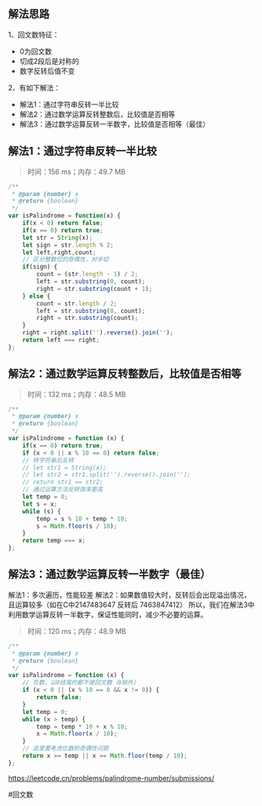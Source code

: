 ## 解法思路
1、回文数特征：
- 0为回文数
- 切成2段后是对称的
- 数字反转后值不变

2、有如下解法：
- 解法1：通过字符串反转一半比较
- 解法2：通过数学运算反转整数后，比较值是否相等
- 解法3：通过数学运算反转一半数字，比较值是否相等（最佳）

## 解法1：通过字符串反转一半比较
> 时间：156 ms；内存：49.7 MB
```js
/**
 * @param {number} x
 * @return {boolean}
 */
var isPalindrome = function(x) {
    if(x < 0) return false;
    if(x == 0) return true;
    let str = String(x);
    let sign = str.length % 2;
    let left,right,count;
    // 区分整数位的奇偶性，对半切
    if(sign) {
        count = (str.length - 1) / 2;
        left = str.substring(0, count);
        right = str.substring(count + 1);
    } else {
        count = str.length / 2;
        left = str.substring(0, count);
        right = str.substring(count);
    }
    right = right.split('').reverse().join('');
    return left === right;
};
```

## 解法2：通过数学运算反转整数后，比较值是否相等
> 时间：132 ms；内存：48.5 MB
```js
/**
 * @param {number} x
 * @return {boolean}
 */
var isPalindrome = function (x) {
    if(x == 0) return true;
    if (x < 0 || x % 10 == 0) return false;
    // 转字符串后反转
    // let str1 = String(x);
    // let str2 = str1.split('').reverse().join('');
    // return str1 == str2;
    // 通过运算方法反转效率更高
    let temp = 0;
    let s = x;
    while (s) {
        temp = s % 10 + temp * 10;
        s = Math.floor(s / 10);
    }
    return temp === x;
};
```

## 解法3：通过数学运算反转一半数字（最佳）
解法1：多次遍历，性能较差
解法2：如果数值较大时，反转后会出现溢出情况，且运算较多（如在C中2147483647 反转后 7463847412）
所以，我们在解法3中利用数学运算反转一半数字，保证性能同时，减少不必要的运算。

> 时间：120 ms；内存：48.9 MB
```js
/**
 * @param {number} x
 * @return {boolean}
 */
var isPalindrome = function (x) {
    // 负数，以0结尾的都不是回文数（0除外）
    if (x < 0 || (x % 10 == 0 && x != 0)) {
        return false;
    }
    let temp = 0;
    while (x > temp) {
        temp = temp * 10 + x % 10;
        x = Math.floor(x / 10);
    }
    // 这里要考虑位数的奇偶性问题
    return x == temp || x == Math.floor(temp / 10);
};
```


https://leetcode.cn/problems/palindrome-number/submissions/

#回文数